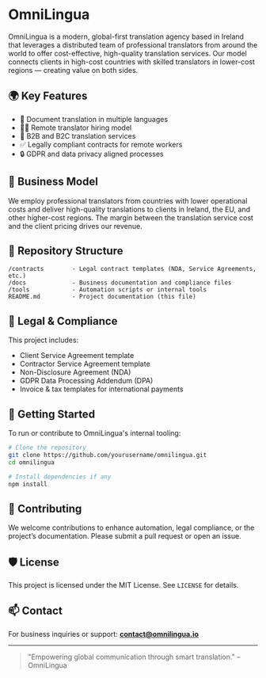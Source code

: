 
# OmniLingua

OmniLingua is a modern, global-first translation agency based in Ireland that leverages a distributed team of professional translators from around the world to offer cost-effective, high-quality translation services. Our model connects clients in high-cost countries with skilled translators in lower-cost regions — creating value on both sides.

## 🌍 Key Features

- 📜 Document translation in multiple languages
- 👩‍💻 Remote translator hiring model
- 💼 B2B and B2C translation services
- ✅ Legally compliant contracts for remote workers
- 🔒 GDPR and data privacy aligned processes

## 🏢 Business Model

We employ professional translators from countries with lower operational costs and deliver high-quality translations to clients in Ireland, the EU, and other higher-cost regions. The margin between the translation service cost and the client pricing drives our revenue.

## 📁 Repository Structure

```
/contracts        - Legal contract templates (NDA, Service Agreements, etc.)
/docs             - Business documentation and compliance files
/tools            - Automation scripts or internal tools
README.md         - Project documentation (this file)
```

## 📝 Legal & Compliance

This project includes:
- Client Service Agreement template
- Contractor Service Agreement template
- Non-Disclosure Agreement (NDA)
- GDPR Data Processing Addendum (DPA)
- Invoice & tax templates for international payments

## 🚀 Getting Started

To run or contribute to OmniLingua's internal tooling:

```bash
# Clone the repository
git clone https://github.com/yourusername/omnilingua.git
cd omnilingua

# Install dependencies if any
npm install
```

## 🤝 Contributing

We welcome contributions to enhance automation, legal compliance, or the project’s documentation. Please submit a pull request or open an issue.

## 🛡️ License

This project is licensed under the MIT License. See `LICENSE` for details.

## 📫 Contact

For business inquiries or support: **contact@omnilingua.io**

---

> "Empowering global communication through smart translation." – OmniLingua
